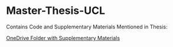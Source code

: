 # Master-Thesis-UCL
Contains Code and Supplementary Materials Mentioned in Thesis:


[OneDrive Folder with Supplementary Materials](https://liveuclac-my.sharepoint.com/:f:/g/personal/ucabar8_ucl_ac_uk/Erl3vueGP45Op7B-0aAZuCQBK8nXfxk310jfABgd5atJvQ?e=eOmOUS)



